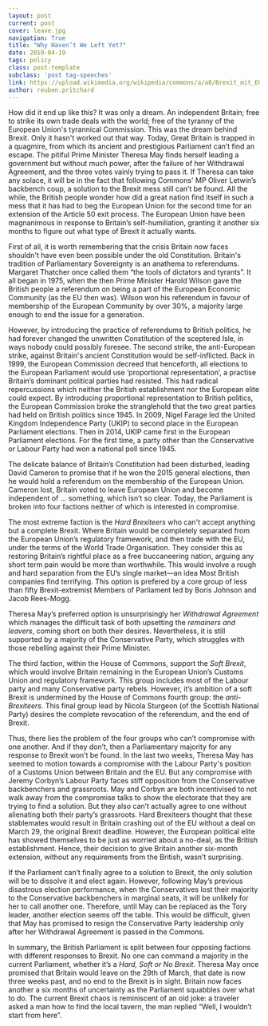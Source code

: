 ```yaml
---
layout: post
current: post
cover: leave.jpg
navigation: True
title: "Why Haven’t We Left Yet?"
date: 2019-04-19
tags: policy
class: post-template
subclass: 'post tag-speeches'
link: https://upload.wikimedia.org/wikipedia/commons/a/a8/Brexit_mit_EU_und_Großbritannien_Flagge_-_heller_%2833442067958%29.jpg
author: reuben.pritchard
---
```

How did it end up like this? It was only a dream. An independent Britain; free to strike its own trade deals with the world; free of the tyranny of the European Union's tyrannical Commission. This was the dream behind Brexit. Only it hasn't worked out that way. Today, Great Britain is trapped in a quagmire, from which its ancient and prestigious Parliament can’t find an escape. The pitiful Prime Minister Theresa May finds herself leading a government but without much power, after the failure of her Withdrawal Agreement, and the three votes vainly trying to pass it. If Theresa can take any solace, it will be in the fact that following Commons' MP Oliver Letwin’s backbench coup, a solution to the Brexit mess still can’t be found. All the while, the British people wonder how did a great nation find itself in such a mess that it has had to beg the European Union for the second time for an extension of the Article 50 exit process. The European Union have been magnanimous in response to Britain’s self-humiliation, granting it another six months to figure out what type of Brexit it actually wants.

  

First of all, it is worth remembering that the crisis Britain now faces shouldn't have even been possible under the old Constitution. Britain's tradition of Parliamentary Sovereignty is an anathema to referendums. Margaret Thatcher once called them “the tools of dictators and tyrants”. It all began in 1975, when the then Prime Minister Harold Wilson gave the British people a referendum on being a part of the European Economic Community (as the EU then was). Wilson won his referendum in favour of membership of the European Community by over 30%, a majority large enough to end the issue for a generation.

  

However, by introducing the practice of referendums to British politics, he had forever changed the unwritten Constitution of the sceptered Isle, in ways nobody could possibly foresee. The second strike, the anti-European strike, against Britain's ancient Constitution would be self-inflicted. Back in 1999, the European Commission decreed that henceforth, all elections to the European Parliament would use ‘proportional representation’, a practise Britain’s dominant political parties had resisted. This had radical repercussions which neither the British establishment nor the European elite could expect. By introducing proportional representation to British politics, the European Commission broke the stranglehold that the two great parties had held on British politics since 1945. In 2009, Nigel Farage led the United Kingdom Independence Party (UKIP) to second place in the European Parliament elections. Then in 2014, UKIP came first in the European Parliament elections. For the first time, a party other than the Conservative or Labour Party had won a national poll since 1945.

  

The delicate balance of Britain’s Constitution had been disturbed, leading David Cameron to promise that if he won the 2015 general elections, then he would hold a referendum on the membership of the European Union. Cameron lost, Britain voted to leave European Union and become independent of … something, which isn’t so clear. Today, the Parliament is broken into four factions neither of which is interested in compromise.

  

The most extreme faction is the *Hard Brexiteers* who can't accept anything but a complete Brexit. Where Britain would be completely separated from the European Union’s regulatory framework, and then trade with the EU, under the terms of the World Trade Organisation. They consider this as restoring Britain’s rightful place as a free buccaneering nation, arguing any short term pain would be more than worthwhile. This would involve a rough and hard separation from the EU’s single market—an idea Most British companies find terrifying. This option is prefered by a core group of less than fifty Brexit-extremist Members of Parliament led by Boris Johnson and Jacob Rees-Mogg.

  

Theresa May’s preferred option is unsurprisingly her *Withdrawal Agreement* which manages the difficult task of both upsetting the *remainers and leavers*, coming short on both their desires. Nevertheless, it is still supported by a majority of the Conservative Party, which struggles with those rebelling against their Prime Minister.

  

The third faction, within the House of Commons, support the *Soft Brexit*, which would involve Britain remaining in the European Union’s Customs Union and regulatory framework. This group includes most of the Labour party and many Conservative party rebels. However, it’s ambition of a soft Brexit is undermined by the House of Commons fourth group: the *anti-Brexiteers*. This final group lead by Nicola Sturgeon (of the Scottish National Party) desires the complete revocation of the referendum, and the end of Brexit.

  

Thus, there lies the problem of the four groups who can’t compromise with one another. And if they don’t, then a Parliamentary majority for any response to Brexit won’t be found. In the last two weeks, Theresa May has seemed to motion towards a compromise with the Labour Party's position of a Customs Union between Britain and the EU. But any compromise with Jeremy Corbyn’s Labour Party faces stiff opposition from the Conservative backbenchers and grassroots. May and Corbyn are both incentivised to not walk away from the compromise talks to show the electorate that they are trying to find a solution. But they also can’t actually agree to one without alienating both their party’s grassroots. Hard Brexiteers thought that these stablemates would result in Britain crashing out of the EU without a deal on March 29, the original Brexit deadline. However, the European political elite has showed themselves to be just as worried about a no-deal, as the British establishment. Hence, their decision to give Britain another six-month extension, without any requirements from the British, wasn’t surprising.

  

If the Parliament can’t finally agree to a solution to Brexit, the only solution will be to dissolve it and elect again. However, following May’s previous disastrous election performance, when the Conservatives lost their majority to the Conservative backbenchers in marginal seats, it will be unlikely for her to call another one. Therefore, until May can be replaced as the Tory leader, another election seems off the table. This would be difficult, given that May has promised to resign the Conservative Party leadership only after her Withdrawal Agreement is passed in the Commons.

  
In summary, the British Parliament is split between four opposing factions with different responses to Brexit. No one can command a majority in the current Parliament, whether it’s a *Hard, Soft or No Brexit*. Theresa May once promised that Britain would leave on the 29th of March, that date is now three weeks past, and no end to the Brexit is in sight. Britain now faces another a six months of uncertainty as the Parliament squabbles over what to do. The current Brexit chaos is reminiscent of an old joke: a traveler asked a man how to find the local tavern, the man replied “Well, I wouldn’t start from here”.
